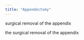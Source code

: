 ```yaml
---
title: "Appendectomy"
---
```

surgical removal of the appendix

the surgical removal of the appendix

